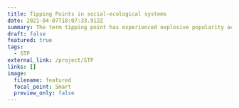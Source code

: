 ```yaml
---
title: Tipping Points in social-ecological systems
date: 2021-04-07T18:07:33.912Z
summary: The term tipping point has experienced explosive popularity across multiple disciplines over the last decade. Research on social-ecological systems (SES) has contributed to the growth and diversity of the term’s use. The diverse uses of the term obscure potential differences between tipping behavior in natural and social systems, and issues of causality across natural and social system components in SES. This project is a collaboraton between Drs. Manjana Milkoreit, Jennifer Hodbod, Jean-Denis Mathias, Michael Schoon and myself and aims to better define and assess tippint points in social-ecological systems, focusing more thoroughly on social-tpping points.
draft: false
featured: true
tags:
  - STP
external_link: /project/STP
links: []
image:
  filename: featured
  focal_point: Smart
  preview_only: false
---
```



